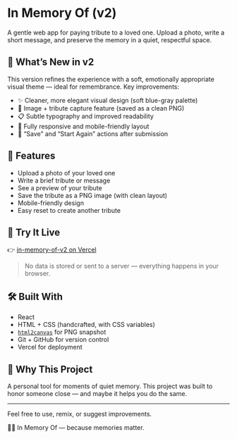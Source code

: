 # In Memory Of (v2)

A gentle web app for paying tribute to a loved one. Upload a photo, write a short message, and preserve the memory in a quiet, respectful space.

## 🌿 What’s New in v2

This version refines the experience with a soft, emotionally appropriate visual theme — ideal for remembrance. Key improvements:

- ✨ Cleaner, more elegant visual design (soft blue-gray palette)
- 📸 Image + tribute capture feature (saved as a clean PNG)
- 📋 Subtle typography and improved readability
- 📱 Fully responsive and mobile-friendly layout
- 💾 “Save” and “Start Again” actions after submission

## 🧠 Features

- Upload a photo of your loved one
- Write a brief tribute or message
- See a preview of your tribute
- Save the tribute as a PNG image (with clean layout)
- Mobile-friendly design
- Easy reset to create another tribute

## 🚀 Try It Live

👉 [in-memory-of-v2 on Vercel](https://in-memory-of-v2.vercel.app)

> No data is stored or sent to a server — everything happens in your browser.

## 🛠️ Built With

- React
- HTML + CSS (handcrafted, with CSS variables)
- [`html2canvas`](https://github.com/niklasvh/html2canvas) for PNG snapshot
- Git + GitHub for version control
- Vercel for deployment

## 🙏 Why This Project

A personal tool for moments of quiet memory. This project was built to honor someone close — and maybe it helps you do the same.

---

Feel free to use, remix, or suggest improvements.

📸💬 In Memory Of — because memories matter.
